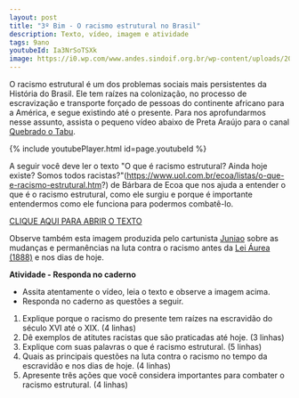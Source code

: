 ```yaml
---
layout: post
title: "3º Bim - O racismo estrutural no Brasil"
description: Texto, vídeo, imagem e atividade
tags: 9ano
youtubeId: Ia3NrSoTSXk
image: https://i0.wp.com/www.andes.sindoif.org.br/wp-content/uploads/2018/11/130-ANOS.png
---
```


O racismo estrutural é um dos problemas sociais mais persistentes da História do Brasil. Ele tem raízes na colonização, no processo de escravização e transporte forçado de pessoas do continente africano para a América, e segue existindo até o presente. Para nos aprofundarmos nesse assunto, assista o pequeno vídeo abaixo de Preta Araújo para o canal [Quebrado o Tabu](https://www.youtube.com/watch?v=Ia3NrSoTSXk).  

{% include youtubePlayer.html id=page.youtubeId %}

A seguir você deve ler o texto "O que é racismo estrutural? Ainda hoje existe? Somos todos racistas?"(https://www.uol.com.br/ecoa/listas/o-que-e-racismo-estrutural.htm?) de Bárbara de Ecoa que nos ajuda a entender o que é o racismo estrutural, como ele surgiu e porque é importante entendermos como ele funciona para podermos combatê-lo.

[CLIQUE AQUI PARA ABRIR O TEXTO](https://www.uol.com.br/ecoa/listas/o-que-e-racismo-estrutural.htm]?)

Observe também esta imagem produzida pelo cartunista [Juniao](http://www.juniao.com.br/) sobre as mudanças e permanências na luta contra o racismo antes da [Lei Áurea (1888)](https://www.todamateria.com.br/lei-aurea/) e nos dias de hoje.

**Atividade - Responda no caderno**

- Assita atentamente o vídeo, leia o texto e observe a imagem acima.
- Responda no caderno as questões a seguir.

1. Explique porque o racismo do presente tem raízes na escravidão do século XVI até o XIX. (4 linhas)
2. Dê exemplos de atitutes racistas que são praticadas até hoje. (3 linhas)
3. Explique com suas palavras o que é racismo estrutural. (5 linhas)
4. Quais as principais questões na luta contra o racismo no tempo da escravidão e nos dias de hoje. (4 linhas)
5. Apresente três ações que você considera importantes para combater o racismo estrutural. (4 linhas) 

